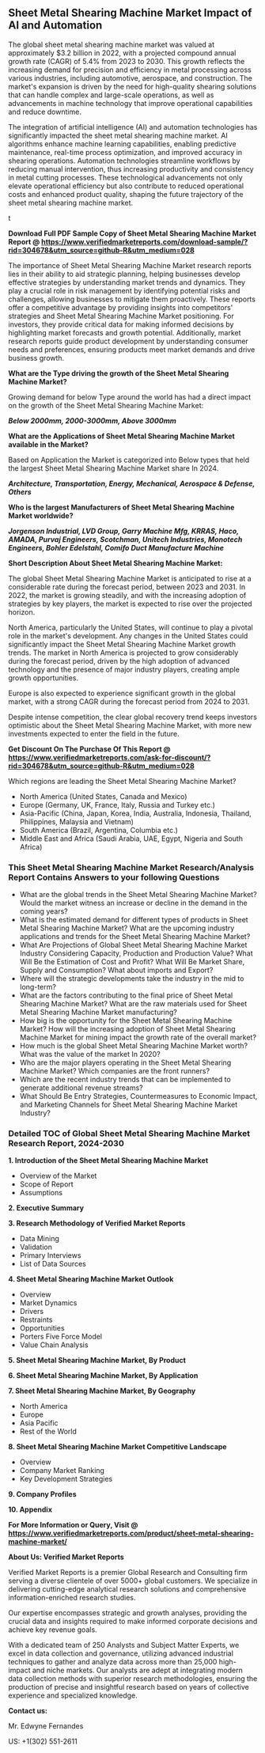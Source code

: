 <h2>Sheet Metal Shearing Machine Market Impact of AI and Automation</h2><p>The global sheet metal shearing machine market was valued at approximately $3.2 billion in 2022, with a projected compound annual growth rate (CAGR) of 5.4% from 2023 to 2030. This growth reflects the increasing demand for precision and efficiency in metal processing across various industries, including automotive, aerospace, and construction. The market's expansion is driven by the need for high-quality shearing solutions that can handle complex and large-scale operations, as well as advancements in machine technology that improve operational capabilities and reduce downtime.</p><p>The integration of artificial intelligence (AI) and automation technologies has significantly impacted the sheet metal shearing machine market. AI algorithms enhance machine learning capabilities, enabling predictive maintenance, real-time process optimization, and improved accuracy in shearing operations. Automation technologies streamline workflows by reducing manual intervention, thus increasing productivity and consistency in metal cutting processes. These technological advancements not only elevate operational efficiency but also contribute to reduced operational costs and enhanced product quality, shaping the future trajectory of the sheet metal shearing machine market.</p>t</p><p id="" class=""><strong>Download Full PDF Sample Copy of Sheet Metal Shearing Machine Market Report @ <a href="https://www.verifiedmarketreports.com/download-sample/?rid=304678&utm_source=github-R&utm_medium=028" target="_blank">https://www.verifiedmarketreports.com/download-sample/?rid=304678&utm_source=github-R&utm_medium=028</a></strong></p><p>The importance of&nbsp;Sheet Metal Shearing Machine Market research reports lies in their ability to aid strategic planning, helping businesses develop effective strategies by understanding market trends and dynamics. They play a crucial role in risk management by identifying potential risks and challenges, allowing businesses to mitigate them proactively. These reports offer a competitive advantage by providing insights into competitors' strategies and Sheet Metal Shearing Machine Market positioning. For investors, they provide critical data for making informed decisions by highlighting market forecasts and growth potential. Additionally, market research reports guide product development by understanding consumer needs and preferences, ensuring products meet market demands and drive business growth.</p><p><strong>What are the&nbsp;Type driving the growth of the Sheet Metal Shearing Machine Market?</strong></p><p id="" class="">Growing demand for below Type around the world has had a direct impact on the growth of the Sheet Metal Shearing Machine Market:</p><em><strong>Below 2000mm, 2000-3000mm, Above 3000mm</strong></em></p><strong>What are the&nbsp;Applications&nbsp;of Sheet Metal Shearing Machine Market available in the Market?</strong></p><p id="" class="">Based on Application the Market is categorized into Below types that held the largest Sheet Metal Shearing Machine Market share In 2024.</p><em><strong>Architecture, Transportation, Energy, Mechanical, Aerospace & Defense, Others</strong></em></p><strong>Who is the largest Manufacturers of Sheet Metal Shearing Machine Market worldwide?</strong></p><p><em><strong>Jorgenson Industrial, LVD Group, Garry Machine Mfg, KRRAS, Haco, AMADA, Purvaj Engineers, Scotchman, Unitech Industries, Monotech Engineers, Bohler Edelstahl, Comifo Duct Manufacture Machine</strong></em></p><p id="" class=""><strong>Short Description About Sheet Metal Shearing Machine Market:</strong></p><p>The global Sheet Metal Shearing Machine Market is anticipated to rise at a considerable rate during the forecast period, between 2023 and 2031. In 2022, the market is growing steadily, and with the increasing adoption of strategies by key players, the market is expected to rise over the projected horizon.</p><p>North America, particularly the United States, will continue to play a pivotal role in the market's development. Any changes in the United States could significantly impact the Sheet Metal Shearing Machine Market growth trends. The market in North America is projected to grow considerably during the forecast period, driven by the high adoption of advanced technology and the presence of major industry players, creating ample growth opportunities.</p><p>Europe is also expected to experience significant growth in the global market, with a strong CAGR during the forecast period from 2024 to 2031.</p><p>Despite intense competition, the clear global recovery trend keeps investors optimistic about the Sheet Metal Shearing Machine Market, with more new investments expected to enter the field in the future.</p><p id="" class=""><strong>Get Discount On The Purchase Of This Report @ <a href="https://www.verifiedmarketreports.com/ask-for-discount/?rid=304678&utm_source=github-R&utm_medium=028" target="_blank">https://www.verifiedmarketreports.com/ask-for-discount/?rid=304678&utm_source=github-R&utm_medium=028</a></strong></p>Which regions are leading the Sheet Metal Shearing Machine Market?</p><ul><li>North America (United States, Canada and Mexico)</li><li>Europe (Germany, UK, France, Italy, Russia and Turkey etc.)</li><li>Asia-Pacific (China, Japan, Korea, India, Australia, Indonesia, Thailand, Philippines, Malaysia and Vietnam)</li><li>South America (Brazil, Argentina, Columbia etc.)</li><li>Middle East and Africa (Saudi Arabia, UAE, Egypt, Nigeria and South Africa)</li></ul><h3 id="" class="">This Sheet Metal Shearing Machine Market Research/Analysis Report Contains Answers to your following Questions</h3><ul><li>What are the global trends in the Sheet Metal Shearing Machine Market? Would the market witness an increase or decline in the demand in the coming years?</li><li>What is the estimated demand for different types of products in Sheet Metal Shearing Machine Market? What are the upcoming industry applications and trends for the Sheet Metal Shearing Machine Market?</li><li>What Are Projections of Global Sheet Metal Shearing Machine Market Industry Considering Capacity, Production and Production Value? What Will Be the Estimation of Cost and Profit? What Will Be Market Share, Supply and Consumption? What about imports and Export?</li><li>Where will the strategic developments take the industry in the mid to long-term?</li><li>What are the factors contributing to the final price of Sheet Metal Shearing Machine Market? What are the raw materials used for Sheet Metal Shearing Machine Market manufacturing?</li><li>How big is the opportunity for the Sheet Metal Shearing Machine Market? How will the increasing adoption of Sheet Metal Shearing Machine Market for mining impact the growth rate of the overall market?</li><li>How much is the global Sheet Metal Shearing Machine Market worth? What was the value of the market In 2020?</li><li>Who are the major players operating in the Sheet Metal Shearing Machine Market? Which companies are the front runners?</li><li>Which are the recent industry trends that can be implemented to generate additional revenue streams?</li><li>What Should Be Entry Strategies, Countermeasures to Economic Impact, and Marketing Channels for Sheet Metal Shearing Machine Market Industry?</li></ul><h3 id="" class="">Detailed TOC of Global Sheet Metal Shearing Machine Market Research Report, 2024-2030</h3><p id="" class=""><strong>1. Introduction of the Sheet Metal Shearing Machine Market</strong></p><ul><li>Overview of the Market</li><li>Scope of Report</li><li>Assumptions</li></ul><p id="" class=""><strong>2. Executive Summary</strong></p><p id="" class=""><strong>3. Research Methodology of Verified Market Reports</strong></p><ul><li>Data Mining</li><li>Validation</li><li>Primary Interviews</li><li>List of Data Sources</li></ul><p id="" class=""><strong>4. Sheet Metal Shearing Machine Market Outlook</strong></p><ul><li>Overview</li><li>Market Dynamics</li><li>Drivers</li><li>Restraints</li><li>Opportunities</li><li>Porters Five Force Model</li><li>Value Chain Analysis</li></ul><p id="" class=""><strong>5. Sheet Metal Shearing Machine Market, By Product</strong></p><p id="" class=""><strong>6. Sheet Metal Shearing Machine Market, By Application</strong></p><p id="" class=""><strong>7. Sheet Metal Shearing Machine Market, By Geography</strong></p><ul><li>North America</li><li>Europe</li><li>Asia Pacific</li><li>Rest of the World</li></ul><p id="" class=""><strong>8. Sheet Metal Shearing Machine Market Competitive Landscape</strong></p><ul><li>Overview</li><li>Company Market Ranking</li><li>Key Development Strategies</li></ul><p id="" class=""><strong>9. Company Profiles</strong></p><p id="" class=""><strong>10. Appendix</strong></p><p id="" class=""><strong>For More Information or Query, Visit @ <a href="https://www.verifiedmarketreports.com/product/sheet-metal-shearing-machine-market/" target="_blank">https://www.verifiedmarketreports.com/product/sheet-metal-shearing-machine-market/</a></strong></p><p id="" class=""><strong>About Us: Verified Market Reports</strong></p><p id="" class="">Verified Market Reports is a premier Global Research and Consulting firm serving a diverse clientele of over 5000+ global customers. We specialize in delivering cutting-edge analytical research solutions and comprehensive information-enriched research studies.</p><p id="" class="">Our expertise encompasses strategic and growth analyses, providing the crucial data and insights required to make informed corporate decisions and achieve key revenue goals.</p><p id="" class="">With a dedicated team of 250 Analysts and Subject Matter Experts, we excel in data collection and governance, utilizing advanced industrial techniques to gather and analyze data across more than 25,000 high-impact and niche markets. Our analysts are adept at integrating modern data collection methods with superior research methodologies, ensuring the production of precise and insightful research based on years of collective experience and specialized knowledge.</p><p id="" class=""><strong>Contact us:</strong></p><p id="" class="">Mr. Edwyne Fernandes</p><p id="" class="">US: +1(302) 551-2611</p>